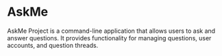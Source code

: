 # AskMe
AskMe Project is a command-line application that allows users to ask and answer questions. It provides functionality for managing questions, user accounts, and question threads.
